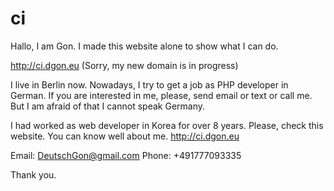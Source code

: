 # ci


Hallo, I am Gon.
I made this website alone to show what I can do.

http://ci.dgon.eu (Sorry, my new domain is in progress)

I live in Berlin now.
Nowadays, I try to get a job as PHP developer in German.
If you are interested in me, please, send email or text or call me.
But I am afraid of that I cannot speak Germany.

I had worked as web developer in Korea for over 8 years.
Please, check this website. You can know well about me.
http://ci.dgon.eu

Email: DeutschGon@gmail.com
Phone: +491777093335

Thank you.
